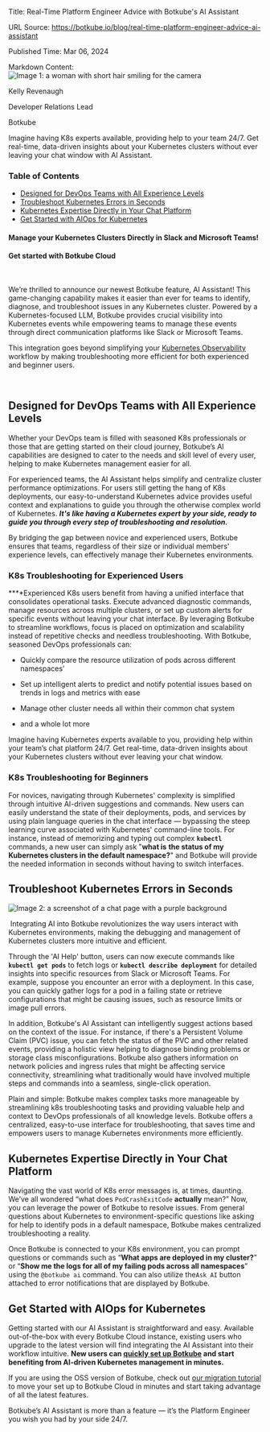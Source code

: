 Title: Real-Time Platform Engineer Advice with Botkube's AI Assistant

URL Source: https://botkube.io/blog/real-time-platform-engineer-advice-ai-assistant

Published Time: Mar 06, 2024

Markdown Content:
![Image 1: a woman with short hair smiling for the camera](https://assets-global.website-files.com/634fabb21508d6c9db9bc46f/636df3fb36b4e60920a3b1b2_hPLC9itV8zp-raGDFmvOZMfn2hV8RFcl237qzT8Wa1g.jpeg)

Kelly Revenaugh

Developer Relations Lead

Botkube

Imagine having K8s experts available, providing help to your team 24/7. Get real-time, data-driven insights about your Kubernetes clusters without ever leaving your chat window with AI Assistant.

### Table of Contents

*   [Designed for DevOps Teams with All Experience Levels](#designed-for-devops-teams-with-all-experience-levels)
*   [Troubleshoot Kubernetes Errors in Seconds](#troubleshoot-kubernetes-errors-in-seconds)
*   [Kubernetes Expertise Directly in Your Chat Platform](#kubernetes-expertise-directly-in-your-chat-platform)
*   [Get Started with AIOps for Kubernetes](#get-started-with-aiops-for-kubernetes)

#### Manage your Kubernetes Clusters Directly in Slack and Microsoft Teams!

#### Get started with Botkube Cloud

‍

We’re thrilled to announce our newest Botkube feature, AI Assistant! This game-changing capability makes it easier than ever for teams to identify, diagnose, and troubleshoot issues in any Kubernetes cluster. Powered by a Kubernetes-focused LLM, Botkube provides crucial visibility into Kubernetes events while empowering teams to manage these events through direct communication platforms like Slack or Microsoft Teams.

This integration goes beyond simplifying your [Kubernetes Observability](https://botkube.io/learn/kubernetes-observability-best-practices) workflow by making troubleshooting more efficient for both experienced and beginner users.

‍

Designed for DevOps Teams with All Experience Levels
----------------------------------------------------

Whether your DevOps team is filled with seasoned K8s professionals or those that are getting started on their cloud journey, Botkube’s AI capabilities are designed to cater to the needs and skill level of every user, helping to make Kubernetes management easier for all.

For experienced teams, the AI Assistant helps simplify and centralize cluster performance optimizations. For users still getting the hang of K8s deployments, our easy-to-understand Kubernetes advice provides useful context and explanations to guide you through the otherwise complex world of Kubernetes. **_It's like having a Kubernetes expert by your side, ready to guide you through every step of troubleshooting and resolution._**

By bridging the gap between novice and experienced users, Botkube ensures that teams, regardless of their size or individual members' experience levels, can effectively manage their Kubernetes environments.

### K8s Troubleshooting for Experienced Users

**‍**Experienced K8s users benefit from having a unified interface that consolidates operational tasks. Execute advanced diagnostic commands, manage resources across multiple clusters, or set up custom alerts for specific events without leaving your chat interface. By leveraging Botkube to streamline workflows, focus is placed on optimization and scalability instead of repetitive checks and needless troubleshooting. With Botkube, seasoned DevOps professionals can:

*   Quickly compare the resource utilization of pods across different namespaces’

*   Set up intelligent alerts to predict and notify potential issues based on trends in logs and metrics with ease

*   Manage other cluster needs all within their common chat system

*   and a whole lot more


Imagine having Kubernetes experts available to you, providing help within your team’s chat platform 24/7. Get real-time, data-driven insights about your Kubernetes clusters without ever leaving your chat window.

### K8s Troubleshooting for Beginners

For novices, navigating through Kubernetes' complexity is simplified through intuitive AI-driven suggestions and commands. New users can easily understand the state of their deployments, pods, and services by using plain language queries in the chat interface — bypassing the steep learning curve associated with Kubernetes' command-line tools. For instance, instead of memorizing and typing out complex **`kubectl`** commands, a new user can simply ask "__what is__ __the status of my Kubernetes clusters in the default namespace?__" and Botkube will provide the needed information in seconds without having to switch interfaces.

Troubleshoot Kubernetes Errors in Seconds
-----------------------------------------

![Image 2: a screenshot of a chat page with a purple background](https://assets-global.website-files.com/634fabb21508d6c9db9bc46f/65ea186bc6cc4a02d07a8679_screens1hot.png)

‍ Integrating AI into Botkube revolutionizes the way users interact with Kubernetes environments, making the debugging and management of Kubernetes clusters more intuitive and efficient.

Through the 'AI Help' button, users can now execute commands like **`kubectl get pods`** to fetch logs or **`kubectl describe deployment`** for detailed insights into specific resources from Slack or Microsoft Teams. For example, suppose you encounter an error with a deployment. In this case, you can quickly gather logs for a pod in a failing state or retrieve configurations that might be causing issues, such as resource limits or image pull errors.

In addition, Botkube's AI Assistant can intelligently suggest actions based on the context of the issue. For instance, if there's a Persistent Volume Claim (PVC) issue, you can fetch the status of the PVC and other related events, providing a holistic view helping to diagnose binding problems or storage class misconfigurations. Botkube also gathers information on network policies and ingress rules that might be affecting service connectivity, streamlining what traditionally would have involved multiple steps and commands into a seamless, single-click operation.

Plain and simple: Botkube makes complex tasks more manageable by streamlining k8s troubleshooting tasks and providing valuable help and context to DevOps professionals of all knowledge levels. Botkube offers a centralized, easy-to-use interface for troubleshooting, that saves time and empowers users to manage Kubernetes environments more efficiently.

Kubernetes Expertise Directly in Your Chat Platform
---------------------------------------------------

Navigating the vast world of K8s error messages is, at times, daunting. We’ve all wondered “what does `PodCrashExitCode` __actually__ mean?” Now, you can leverage the power of Botkube to resolve issues. From general questions about Kubernetes to environment-specific questions like asking for help to identify pods in a default namespace, Botkube makes centralized troubleshooting a reality.

Once Botkube is connected to your K8s environment, you can prompt questions or commands such as “__What apps are deployed in my cluster?__” or “__Show me the logs for all of my failing pods across all namespaces__” using the `@botkube ai` command. You can also utilize the`Ask AI` button attached to error notifications that are displayed by Botkube.

Get Started with AIOps for Kubernetes
-------------------------------------

Getting started with our AI Assistant is straightforward and easy. Available out-of-the-box with every Botkube Cloud instance, existing users who upgrade to the latest version will find integrating the AI Assistant into their workflow intuitive. **New users can [quickly set up Botkube](http://app.botkube.io/) and start benefiting from AI-driven Kubernetes management in minutes.**

If you are using the OSS version of Botkube, check out [our migration tutorial](https://docs.botkube.io/cli/migrating-installation-to-botkube-cloud) to move your set up to Botkube Cloud in minutes and start taking advantage of all the latest features.

Botkube’s AI Assistant is more than a feature — it’s the Platform Engineer you wish you had by your side 24/7.
